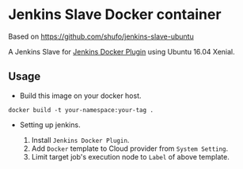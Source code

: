 Jenkins Slave Docker container
==============================

Based on https://github.com/shufo/jenkins-slave-ubuntu

A Jenkins Slave for [Jenkins Docker Plugin](https://wiki.jenkins-ci.org/display/JENKINS/Docker+Plugin) using Ubuntu 16.04 Xenial.

## Usage

- Build this image on your docker host.

```
docker build -t your-namespace:your-tag .
```

- Setting up jenkins.

  1. Install `Jenkins Docker Plugin`.
  2. Add `Docker` template to Cloud provider from `System Setting`.
  3. Limit target job's execution node to `Label` of above template.
